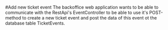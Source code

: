 #Add new ticket event
The backoffice web application wants to be able to
communicate with the RestApi's EventController to be
able to use it's POST-method to create a new ticket event
and post the data of this event ot the database table
TicketEvents.
